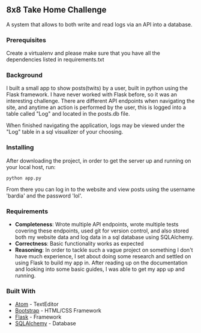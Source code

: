 ## 8x8 Take Home Challenge

A system that allows to both write and read logs via an API into a database.

### Prerequisites

Create a virtualenv and please make sure that you have all the dependencies listed in requirements.txt

### Background

I built a small app to show posts(twits) by a user, built in python using the Flask framework. I have never worked with Flask before, so it was an interesting challenge. There are different API endpoints when navigating the site, and anytime an action is performed by the user, this is logged into a table called "Log" and located in the posts.db file.

When finished navigating the application, logs may be viewed under the "Log" table in a sql visualizer of your choosing.

### Installing

After downloading the project, in order to get the server up and running on your local host, run:

```
python app.py
```

From there you can log in to the website and view posts using the username 'bardia' and the password 'lol'.


### Requirements

- **Completeness**: Wrote multiple API endpoints, wrote multiple tests covering these endpoints, used git for version control, and also stored both my website data and log data in a sql database using SQLAlchemy.
- **Correctness**: Basic functionality works as expected
- **Reasoning**: In order to tackle such a vague project on something I don't have much experience, I set about doing some research and settled on using Flask to build my app in. After reading up on the documentation and looking into some basic guides, I was able to get my app up and running.

### Built With

* [Atom](https://atom.io) - TextEditor
* [Bootstrap](https://getbootstrap.com) - HTML/CSS Framework
* [Flask](http://flask.pocoo.org) - Framework
* [SQLAlchemy](https://www.sqlalchemy.org) - Database

